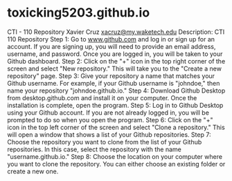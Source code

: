 # toxicking5203.github.io
CTI - 110 Repository
Xavier Cruz
xacruz@my.waketech.edu
Description: CTI 110 Repository
Step 1: Go to www.github.com and log in or sign up for an account. If you are signing up, you will need to provide an email address, username, and password. Once you are logged in, you will be taken to your Github dashboard.
Step 2: Click on the "+" icon in the top right corner of the screen and select "New repository." This will take you to the "Create a new repository" page.
Step 3: Give your repository a name that matches your Github username. For example, if your Github username is "johndoe," then name your repository "johndoe.github.io."
Step 4: Download Github Desktop from desktop.github.com and install it on your computer. Once the installation is complete, open the program.
Step 5: Log in to Github Desktop using your Github account. If you are not already logged in, you will be prompted to do so when you open the program.
Step 6: Click on the "+" icon in the top left corner of the screen and select "Clone a repository." This will open a window that shows a list of your Github repositories.
Step 7: Choose the repository you want to clone from the list of your Github repositories. In this case, select the repository with the name "username.github.io."
Step 8: Choose the location on your computer where you want to clone the repository. You can either choose an existing folder or create a new one.










